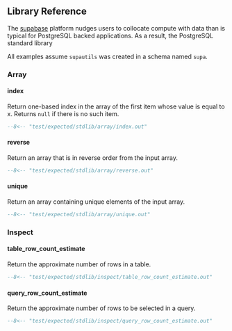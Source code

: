 ## Library Reference

The [supabase](https://supabase.io/) platform nudges users to collocate  compute with data than is typical for PostgreSQL backed applications. As a result, the PostgreSQL standard library

All examples assume `supautils` was created in a schema named `supa`.

### Array

#### index

Return one-based index in the array of the first item whose value is equal to x. Returns `null` if there is no such item.

```sql
--8<-- "test/expected/stdlib/array/index.out"
```

#### reverse

Return an array that is in reverse order from the input array.

```sql
--8<-- "test/expected/stdlib/array/reverse.out"
```

#### unique

Return an array containing unique elements of the input array.

```sql
--8<-- "test/expected/stdlib/array/unique.out"
```


### Inspect

#### table_row_count_estimate
Return the approximate number of rows in a table.

```sql
--8<-- "test/expected/stdlib/inspect/table_row_count_estimate.out"
```


#### query_row_count_estimate
Return the approximate number of rows to be selected in a query.

```sql
--8<-- "test/expected/stdlib/inspect/query_row_count_estimate.out"
```

